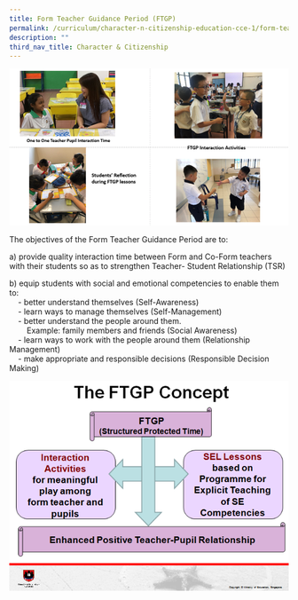 ```yaml
---
title: Form Teacher Guidance Period (FTGP)
permalink: /curriculum/character-n-citizenship-education-cce-1/form-teacher-guidance-period-ftgp/
description: ""
third_nav_title: Character & Citizenship
---
```

![](/images/FTGP%20Pic%202.png)

The objectives of the Form Teacher Guidance Period are to:  
  
a) provide quality interaction time between Form and Co-Form teachers with their students so as to strengthen Teacher- Student Relationship (TSR)   
  
b) equip students with social and emotional competencies to enable them to:   
    - better understand themselves (Self-Awareness) <br>
    - learn ways to manage themselves (Self-Management) <br>
    - better understand the people around them. <br> 
      Example: family members and friends (Social Awareness) <br>
    - learn ways to work with the people around them (Relationship Management) <br>
    - make appropriate and responsible decisions (Responsible Decision Making)
		
![](/images/FTGP%20Pic%201.png)